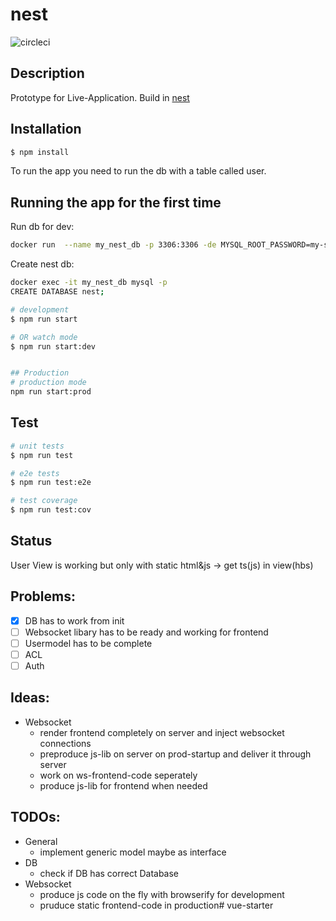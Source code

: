 # nest 
![circleci](https://circleci.com/gh/ASVBPREAUBV/nest.png?circle-token=:circle-token)

## Description

Prototype for Live-Application. 
Build in [nest](https://nestjs.com/)


## Installation

```bash
$ npm install
```

To run the app you need to run the db with a table called user.

## Running the app for the first time

Run db for dev:
```bash
docker run  --name my_nest_db -p 3306:3306 -de MYSQL_ROOT_PASSWORD=my-secret-pw mariadb
```
Create nest db:
```bash
docker exec -it my_nest_db mysql -p
CREATE DATABASE nest;
```

```bash
# development
$ npm run start 

# OR watch mode
$ npm run start:dev


## Production
# production mode
npm run start:prod
```

## Test

```bash
# unit tests
$ npm run test

# e2e tests
$ npm run test:e2e

# test coverage
$ npm run test:cov
```
## Status

User View is working but only with static html&js
-> get ts(js) in view(hbs)

## Problems:

 - [x] DB has to work from init
 - [ ] Websocket libary has to be ready and working for frontend
 - [ ] Usermodel has to be complete
 - [ ] ACL 
 - [ ] Auth

## Ideas:
- Websocket
    - render frontend completely on server and inject websocket connections
    - preproduce js-lib on server on prod-startup and deliver it through server
    - work on ws-frontend-code seperately
    - produce js-lib for frontend when needed

## TODOs:

- General
    - implement generic model maybe as interface
- DB
    - check if DB has correct Database
- Websocket
    - produce js code on the fly with browserify for development
    - pruduce static frontend-code in production# vue-starter
